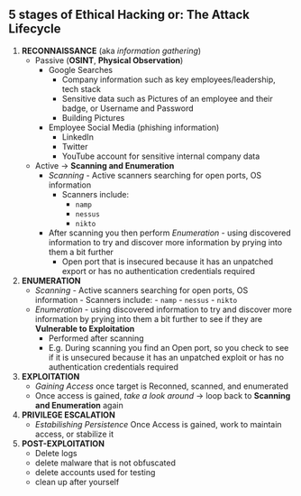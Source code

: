 ## 5 stages of Ethical Hacking or: The Attack Lifecycle

1. **RECONNAISSANCE** (aka *information gathering*)
    - Passive (**OSINT**, **Physical Observation**)
        - Google Searches
            - Company information such as key employees/leadership, tech stack
            - Sensitive data such as Pictures of an employee and their badge, or Username and Password
            - Building Pictures
        - Employee Social Media (phishing information)
            - LinkedIn
            - Twitter
            - YouTube account for sensitive internal company data
    - Active -> **Scanning and Enumeration**
        - *Scanning* - Active scanners searching for open ports, OS information
            - Scanners include:
                - `namp`
                - `nessus`
                - `nikto`
        - After scanning you then perform *Enumeration* - using discovered information to try and discover more information by prying into them a bit further
            - Open port that is insecured because it has an unpatched export or has no authentication credentials required
2. **ENUMERATION**
    - *Scanning* - Active scanners searching for open ports, OS information
            - Scanners include:
                - `namp`
                - `nessus`
                - `nikto`
    - *Enumeration* - using discovered information to try and discover more information by prying into them a bit further to see if they are **Vulnerable to Exploitation**
        - Performed after scanning
        - E.g. During scanning you find an Open port, so you check to see if it is unsecured because it has an unpatched exploit or has no authentication credentials required
3. **EXPLOITATION**
    - *Gaining Access* once target is Reconned, scanned, and enumerated
    - Once access is gained, *take a look around* -> loop back to **Scanning and Enumeration** again
4. **PRIVILEGE ESCALATION**
    - *Estabilishing Persistence* Once Access is gained, work to maintain access, or stabilize it
5. **POST-EXPLOITATION**
    - Delete logs
    - delete malware that is not obfuscated
    - delete accounts used for testing
    - clean up after yourself





